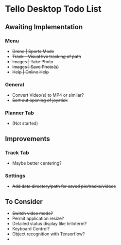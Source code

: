 # Tello Desktop Todo List

## Awaiting Implementation

### Menu

* ~~Drone | Sports Mode~~
* ~~Track - Visual live tracking of path~~
* ~~Images | Take Photo~~
* ~~Images | Save Photo(s)~~
* ~~Help | Online Help~~

### General
* Convert Video(s) to MP4 or similar?
* ~~Sort out opening of joystick~~
  
### Planner Tab
* (Not started)

## Improvements

### Track Tab
* Maybe better centering?

### Settings
* ~~Add data directory/path for saved pix/tracks/videos~~

## To Consider
* ~~Switch video mode?~~
* Permit application resize?
* Detailed status display like telloterm?
* Keyboard Control?
* Object recognition with Tensorflow?
* 
